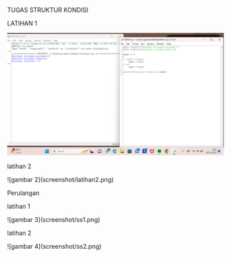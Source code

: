 TUGAS STRUKTUR KONDISI
<P>LATIHAN 1</P>

![gambar 1](screenshot/latihan1.png)
<p>latihan 2</p>
![gambar 2](screenshot/latihan2.png)
<p>Perulangan</p>
<p>latihan 1</p>
![gambar 3](screenshot/ss1.png)
<p>latihan 2</p>
![gambar 4](screenshot/ss2.png)

